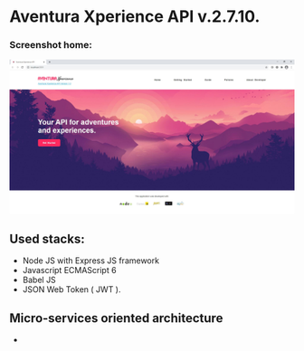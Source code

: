 # Aventura Xperience API v.2.7.10.

### Screenshot home:

![header project](./api/public/uploads/media/screeenshot.jpg "header project")

## Used stacks:

-  Node JS with Express JS framework
-  Javascript ECMAScript 6
-  Babel JS
-  JSON Web Token ( JWT ).

## Micro-services oriented architecture
- 
